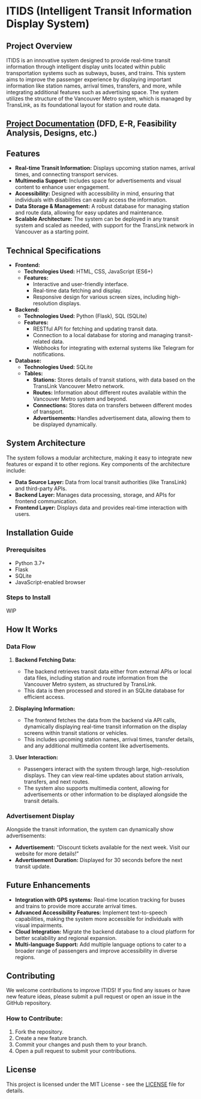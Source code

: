 # ITIDS (Intelligent Transit Information Display System)

## Project Overview
ITIDS is an innovative system designed to provide real-time transit information through intelligent display units located within public transportation systems such as subways, buses, and trains. This system aims to improve the passenger experience by displaying important information like station names, arrival times, transfers, and more, while integrating additional features such as advertising space. The system utilizes the structure of the Vancouver Metro system, which is managed by TransLink, as its foundational layout for station and route data.


## [Project Documentation](ITIDS_project_doucmentation.pdf) (DFD, E-R, Feasibility Analysis, Designs, etc.)


## Features
- **Real-time Transit Information:** Displays upcoming station names, arrival times, and connecting transport services.
- **Multimedia Support:** Includes space for advertisements and visual content to enhance user engagement.
- **Accessibility:** Designed with accessibility in mind, ensuring that individuals with disabilities can easily access the information.
- **Data Storage & Management:** A robust database for managing station and route data, allowing for easy updates and maintenance.
- **Scalable Architecture:** The system can be deployed in any transit system and scaled as needed, with support for the TransLink network in Vancouver as a starting point.

## Technical Specifications
- **Frontend:**
  - **Technologies Used:** HTML, CSS, JavaScript (ES6+)
  - **Features:**
    - Interactive and user-friendly interface.
    - Real-time data fetching and display.
    - Responsive design for various screen sizes, including high-resolution displays.
- **Backend:**
  - **Technologies Used:** Python (Flask), SQL (SQLite)
  - **Features:**
    - RESTful API for fetching and updating transit data.
    - Connection to a local database for storing and managing transit-related data.
    - Webhooks for integrating with external systems like Telegram for notifications.
- **Database:**
  - **Technologies Used:** SQLite
  - **Tables:**
    - **Stations:** Stores details of transit stations, with data based on the TransLink Vancouver Metro network.
    - **Routes:** Information about different routes available within the Vancouver Metro system and beyond.
    - **Connections:** Stores data on transfers between different modes of transport.
    - **Advertisements:** Handles advertisement data, allowing them to be displayed dynamically.

## System Architecture
The system follows a modular architecture, making it easy to integrate new features or expand it to other regions. Key components of the architecture include:
- **Data Source Layer:** Data from local transit authorities (like TransLink) and third-party APIs.
- **Backend Layer:** Manages data processing, storage, and APIs for frontend communication.
- **Frontend Layer:** Displays data and provides real-time interaction with users.

## Installation Guide
### Prerequisites
- Python 3.7+  
- Flask
- SQLite
- JavaScript-enabled browser

### Steps to Install
WIP

## How It Works

### Data Flow
1. **Backend Fetching Data:**
   - The backend retrieves transit data either from external APIs or local data files, including station and route information from the Vancouver Metro system, as structured by TransLink.
   - This data is then processed and stored in an SQLite database for efficient access.

2. **Displaying Information:**
   - The frontend fetches the data from the backend via API calls, dynamically displaying real-time transit information on the display screens within transit stations or vehicles.
   - This includes upcoming station names, arrival times, transfer details, and any additional multimedia content like advertisements.

3. **User Interaction:**
   - Passengers interact with the system through large, high-resolution displays. They can view real-time updates about station arrivals, transfers, and next routes.
   - The system also supports multimedia content, allowing for advertisements or other information to be displayed alongside the transit details.

### Advertisement Display
Alongside the transit information, the system can dynamically show advertisements:
- **Advertisement:** “Discount tickets available for the next week. Visit our website for more details!”
- **Advertisement Duration:** Displayed for 30 seconds before the next transit update.

## Future Enhancements
- **Integration with GPS systems:** Real-time location tracking for buses and trains to provide more accurate arrival times.
- **Advanced Accessibility Features:** Implement text-to-speech capabilities, making the system more accessible for individuals with visual impairments.
- **Cloud Integration:** Migrate the backend database to a cloud platform for better scalability and regional expansion.
- **Multi-language Support:** Add multiple language options to cater to a broader range of passengers and improve accessibility in diverse regions.

## Contributing
We welcome contributions to improve ITIDS! If you find any issues or have new feature ideas, please submit a pull request or open an issue in the GitHub repository.

### How to Contribute:
1. Fork the repository.
2. Create a new feature branch.
3. Commit your changes and push them to your branch.
4. Open a pull request to submit your contributions.

## License
This project is licensed under the MIT License - see the [LICENSE](LICENSE) file for details.

   
